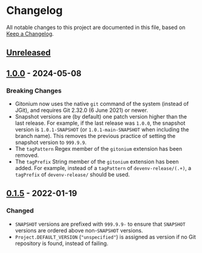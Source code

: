 # Changelog
All notable changes to this project are documented in this file, based on [Keep a Changelog](https://keepachangelog.com/en/1.1.0/).


## [Unreleased]


## [1.0.0] - 2024-05-08
### Breaking Changes
- Gitonium now uses the native `git` command of the system (instead of JGit), and requires Git 2.32.0 (6 June 2021) or newer.
- Snapshot versions are (by default) one patch version higher than the last release.
  For example, if the last release was `1.0.0`, the snapshot version is `1.0.1-SNAPSHOT`
  (or `1.0.1-main-SNAPSHOT` when including the branch name). This removes the previous practice
  of setting the snapshot version to `999.9.9`.
- The `tagPattern` Regex member of the `gitonium` extension has been removed.
- The `tagPrefix` String member of the `gitonium` extension has been added. For example, instead of a `tagPattern` of `devenv-release/(.+)`, a `tagPrefix` of `devenv-release/` should be used.


## [0.1.5] - 2022-01-19
### Changed
- `SNAPSHOT` versions are prefixed with `999.9.9-` to ensure that `SNAPSHOT` versions are ordered above non-`SNAPSHOT` versions.
- `Project.DEFAULT_VERSION` (`"unspecified"`) is assigned as version if no Git repository is found, instead of failing.


[Unreleased]: https://github.com/metaborg/gitonium/compare/release-1.0.0...HEAD
[1.0.0]: https://github.com/metaborg/gitonium/compare/release-0.1.5...release-1.0.0
[0.1.5]: https://github.com/metaborg/gitonium/compare/release-0.1.4...release-0.1.5
